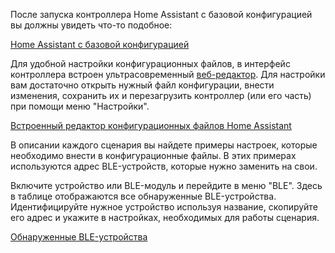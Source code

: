 
После запуска контроллера Home Assistant с базовой конфигурацией вы должны увидеть что-то подобное:

[Home Assistant c базовой конфигурацией]()

Для удобной настройки конфигурационных файлов, в интерфейс контроллера встроен ультрасовременный [веб-редактор](https://github.com/cutecare/wcode). Для настройки вам достаточно открыть нужный файл конфигурации, внести изменения, сохранить их и перезагрузить контроллер (или его часть) при помощи меню "Настройки".

[Встроенный редактор конфигурационных файлов Home Assistant]()

В описании каждого сценария вы найдете примеры настроек, которые необходимо внести в конфигурационные файлы.
В этих примерах используются адрес BLE-устройств, которые нужно заменить на свои.

Включите устройство или BLE-модуль и перейдите в меню "BLE". Здесь в таблице отображаются все обнаруженные BLE-устройства.
Идентифицируйте нужное устройство используя название, скопируйте его адрес и укажите в настройках, необходимых для работы сценария.

[Обнаруженные BLE-устройства]()
